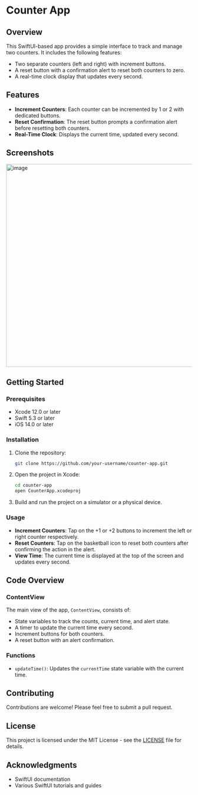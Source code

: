 # Counter App

## Overview

This SwiftUI-based app provides a simple interface to track and manage two counters. It includes the following features:
- Two separate counters (left and right) with increment buttons.
- A reset button with a confirmation alert to reset both counters to zero.
- A real-time clock display that updates every second.

## Features

- **Increment Counters**: Each counter can be incremented by 1 or 2 with dedicated buttons.
- **Reset Confirmation**: The reset button prompts a confirmation alert before resetting both counters.
- **Real-Time Clock**: Displays the current time, updated every second.

## Screenshots

<img width="550" alt="image" src="https://github.com/ompatel-24/BallCount/assets/107497339/ba267d94-e3ae-4c60-a4c8-dce7cb2b9083">

## Getting Started

### Prerequisites

- Xcode 12.0 or later
- Swift 5.3 or later
- iOS 14.0 or later

### Installation

1. Clone the repository:
    ```bash
    git clone https://github.com/your-username/counter-app.git
    ```
2. Open the project in Xcode:
    ```bash
    cd counter-app
    open CounterApp.xcodeproj
    ```
3. Build and run the project on a simulator or a physical device.

### Usage

- **Increment Counters**: Tap on the +1 or +2 buttons to increment the left or right counter respectively.
- **Reset Counters**: Tap on the basketball icon to reset both counters after confirming the action in the alert.
- **View Time**: The current time is displayed at the top of the screen and updates every second.

## Code Overview

### ContentView

The main view of the app, `ContentView`, consists of:
- State variables to track the counts, current time, and alert state.
- A timer to update the current time every second.
- Increment buttons for both counters.
- A reset button with an alert confirmation.

### Functions

- `updateTime()`: Updates the `currentTime` state variable with the current time.

## Contributing

Contributions are welcome! Please feel free to submit a pull request.

## License

This project is licensed under the MIT License - see the [LICENSE](LICENSE) file for details.

## Acknowledgments

- SwiftUI documentation
- Various SwiftUI tutorials and guides
